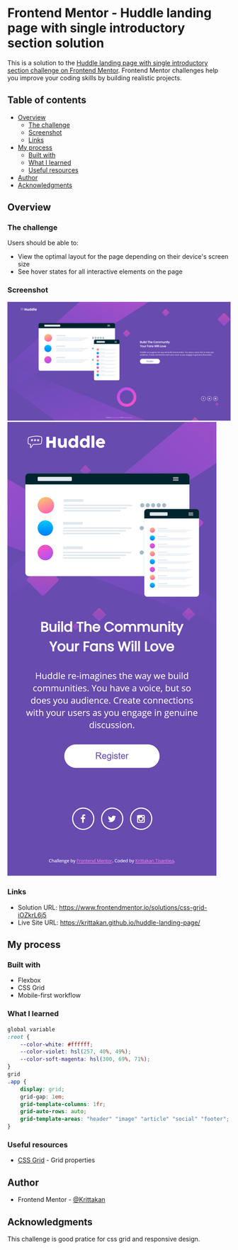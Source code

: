 # Frontend Mentor - Huddle landing page with single introductory section solution

This is a solution to the [Huddle landing page with single introductory section challenge on Frontend Mentor](https://www.frontendmentor.io/challenges/huddle-landing-page-with-a-single-introductory-section-B_2Wvxgi0). Frontend Mentor challenges help you improve your coding skills by building realistic projects. 

## Table of contents

- [Overview](#overview)
  - [The challenge](#the-challenge)
  - [Screenshot](#screenshot)
  - [Links](#links)
- [My process](#my-process)
  - [Built with](#built-with)
  - [What I learned](#what-i-learned)
  - [Useful resources](#useful-resources)
- [Author](#author)
- [Acknowledgments](#acknowledgments)

## Overview

### The challenge

Users should be able to:

- View the optimal layout for the page depending on their device's screen size
- See hover states for all interactive elements on the page

### Screenshot

![](./screenshots/desktop.png)
![](./screenshots/mobile.png)

### Links

- Solution URL: https://www.frontendmentor.io/solutions/css-grid-iOZkrL6j5
- Live Site URL: https://krittakan.github.io/huddle-landing-page/

## My process

### Built with

- Flexbox
- CSS Grid
- Mobile-first workflow

### What I learned

```css 
global variable
:root {
    --color-white: #ffffff;
    --color-violet: hsl(257, 40%, 49%);
    --color-soft-magenta: hsl(300, 69%, 71%);
}
grid
.app {
    display: grid;
    grid-gap: 1em;
    grid-template-columns: 1fr;
    grid-auto-rows: auto;
    grid-template-areas: "header" "image" "article" "social" "footer";
}
```

### Useful resources

- [CSS Grid](https://css-tricks.com/snippets/css/complete-guide-grid/) - Grid properties

## Author

- Frontend Mentor - [@Krittakan](https://www.frontendmentor.io/profile/Krittakan)

## Acknowledgments

This challenge is good pratice for css grid and responsive design.
